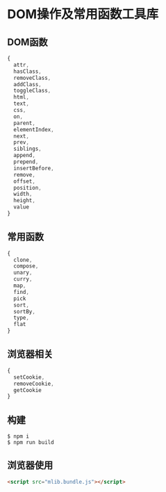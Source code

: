 # DOM操作及常用函数工具库

## DOM函数

```js
{
  attr,
  hasClass,
  removeClass,
  addClass, 
  toggleClass,
  html,
  text,
  css,
  on,
  parent,
  elementIndex,
  next,
  prev,
  siblings,
  append,
  prepend,
  insertBefore,
  remove,
  offset,
  position,
  width,
  height,
  value
}
```

## 常用函数

```js
{
  clone,
  compose,
  unary,
  curry,
  map,
  find,
  pick
  sort,
  sortBy,
  type,
  flat
}
```

## 浏览器相关

```js
{
  setCookie,
  removeCookie,
  getCookie
}
```

## 构建

```shell
$ npm i
$ npm run build
```

## 浏览器使用

```html
<script src="mlib.bundle.js"></script>
```